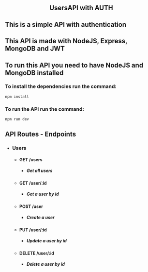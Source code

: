 ## <p align="center">UsersAPI with AUTH</p>

## This is a simple API with authentication

## This API is made with NodeJS, Express, MongoDB and JWT

## To run this API you need to have NodeJS and MongoDB installed

### To install the dependencies run the command:

```bash
npm install
```

### To run the API run the command:

```bash
npm run dev
```

## API Routes - Endpoints

- ### Users

  - #### GET /users

    - ##### Get all users

  - #### GET /user/:id

    - ##### Get a user by id

  - #### POST /user

    - ##### Create a user

  - #### PUT /user/:id

    - ##### Update a user by id

  - #### DELETE /user/:id

    - ##### Delete a user by id
